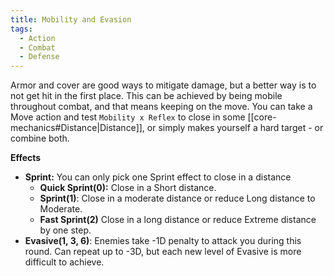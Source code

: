 ```yaml
---
title: Mobility and Evasion
tags:
  - Action
  - Combat
  - Defense
---
```


Armor and cover are good ways to mitigate damage, but a better way is to not get hit in the first place. This can be achieved by being mobile throughout combat, and that means keeping on the move. You can take a Move action and test `Mobility x Reflex` to close in some [[core-mechanics#Distance|Distance]], or simply makes yourself a hard target - or combine both.

**Effects**

- **Sprint:** You can only pick one Sprint effect to close in a distance
	- **Quick Sprint(0):** Close in a Short distance.
	- **Sprint(1)**: Close in a moderate distance or reduce Long distance to Moderate.
	- **Fast Sprint(2)** Close in a long distance or reduce Extreme distance by one step.
- **Evasive(1, 3, 6)**: Enemies take -1D penalty to attack you during this round. Can repeat up to -3D, but each new level of Evasive is more difficult to achieve.